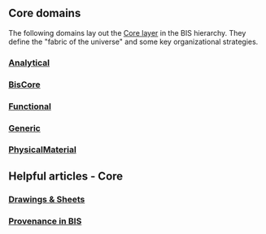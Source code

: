 ## Core domains

The following domains lay out the [Core layer](../guide/intro/bis-organization.md) in the BIS hierarchy. They define the "fabric of the universe" and some key organizational strategies.

### [Analytical](./Analytical.ecschema.md)

### [BisCore](./BisCore.ecschema.md)

### [Functional](./Functional.ecschema.md)

### [Generic](./Generic.ecschema.md)

### [PhysicalMaterial](./PhysicalMaterial.ecschema.md)

## Helpful articles - Core

### [Drawings & Sheets](./drawings-sheets.md)

### [Provenance in BIS](./Provenance-in-BIS.md)